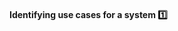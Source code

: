 #### Identifying use cases for a system  :one:

<tip-box type="success">
  <include src="./outcomes.md" />
</tip-box>
<panel type="seamless" header="%%- - - - - - - - - -%%">
  <include src="./index.md#main"/>
</panel>

